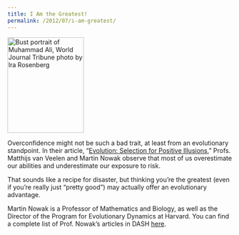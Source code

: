 ```yaml
---
title: I Am the Greatest!
permalink: /2012/07/i-am-greatest/
---
```

<img src="{{site.baseurl}}/assets/img/M_Ali_0.jpeg" alt="Bust portrait of Muhammad Ali, World Journal Tribune photo by Ira Rosenberg" title="Bust portrait of Muhammad Ali, World Journal Tribune photo by Ira Rosenberg" width="171" height="214" class="floatleft">

Overconfidence might not be such a bad trait, at least from an evolutionary standpoint. In their article, “[Evolution: Selection for Positive Illusions](http://nrs.harvard.edu/urn-3:HUL.InstRepos:8954812),” Profs. Matthijs van Veelen and Martin Nowak observe that most of us overestimate our abilities and underestimate our exposure to risk.

That sounds like a recipe for disaster, but thinking you’re the greatest (even if you’re really just “pretty good”) may actually offer an evolutionary advantage.

Martin Nowak is a Professor of Mathematics and Biology, as well as the Director of the Program for Evolutionary Dynamics at Harvard. You can find a complete list of Prof. Nowak’s articles in DASH [here](http://dash.harvard.edu/browse?authority=c9ed61e2b4c3f12aba1bcd18d11ceece&type=harvardAuthor).
